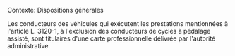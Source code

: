 Contexte: Dispositions générales

Les conducteurs des véhicules qui exécutent les prestations mentionnées à l'article L. 3120-1, à l'exclusion des conducteurs de cycles à pédalage assisté, sont titulaires d'une carte professionnelle délivrée par l'autorité administrative.